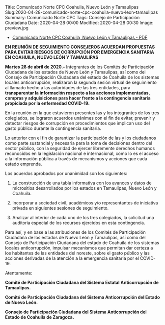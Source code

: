 Title: Comunicado Norte CPC Coahuila, Nuevo León y Tamaulipas
Slug:2020-04-28-comunicado-norte-cpc-coahuila-nuevo-leon-tamaulipas
Summary: Comunicado Norte CPC
Tags: Consejo de Participación Ciudadana
Date: 2020-04-28 00:00
Modified: 2020-04-28 00:30
Image: preview.jpg 



* [Comunicado Norte CPC Coahuila, Nuevo León y Tamaulipas - PDF](comunicado-norte-cpc-coahuila-nuevo-leon-tamaulipas.pdf)

**EN REUNIÓN DE SEGUIMIENTO CONSEJEROS ACUERDAN PROPUESTAS PARA EVITAR RIESGOS DE CORRUPCIÓN POR EMERGENCIA SANITARIA EN COAHUILA, NUEVO LEÓN Y TAMAULIPAS**

**Martes 28 de abril de 2020.-** Integrantes de los Comités de Participación Ciudadana de los estados de Nuevo León y Tamaulipas, así como del Consejo de Participación Ciudadana del 
estado de Coahuila de los sistemas locales anticorrupción, realizaron la segunda sesión virtual
de seguimiento al llamado hecho a las autoridades de las tres entidades, para **transparentar
la información respecto a las acciones implementadas, compras y adquisiciones para
hacer frente a la contingencia sanitaria propiciada por la enfermedad COVID-19.**

En la reunión en la que estuvieron presentes las y los integrantes de los tres colegiados, se lograron acuerdos unánimes con el fin de evitar, prevenir y detectar riesgos de corrupción en procedimientos que implican uso del gasto público durante la contingencia sanitaria.

Lo anterior con el fin de garantizar la participación de las y los ciudadanos como parte sustancial y necesaria para la toma de decisiones dentro del sector público, con la seguridad
de ejercer libremente derechos humanos reconocidos en la legislación nacional e
internacional, como lo es el acceso a la información pública a través de mecanismos y
acciones que cada estado emprenda.

Los acuerdos aprobados por unanimidad son los siguientes:

   1. La construcción de una tabla informativa con los avances y datos de micrositios desarrollados por los estados en Tamaulipas, Nuevo León y Coahuila.

   2. Incorporar a sociedad civil, académicos y/o representantes de iniciativa privada en siguientes sesiones de seguimiento.

   3. Analizar al interior de cada uno de los tres colegiados, la solicitud una auditoria
   especial de los recursos ejercidos en esta contingencia.

Para así, y en base a las atribuciones de los Comités de Participación Ciudadana de los
estados de Nuevo León y Tamaulipas, así como del Consejo de Participación Ciudadana del
estado de Coahuila de los sistemas locales anticorrupción, impulsar mecanismos que permitan
dar certeza a los habitantes de las entidades del noreste, sobre el gasto público y las acciones derivadas de la atención a la emergencia sanitaria por el COVID-19.

Atentamente:

**Comité de Participación Ciudadana del Sistema Estatal Anticorrupción de Tamaulipas.**

**Comité de Participación Ciudadana del Sistema Anticorrupción del Estado de Nuevo León.**

**Consejo de Participación Ciudadana del Sistema Anticorrupción del Estado de Coahuila de Zaragoza.** 
